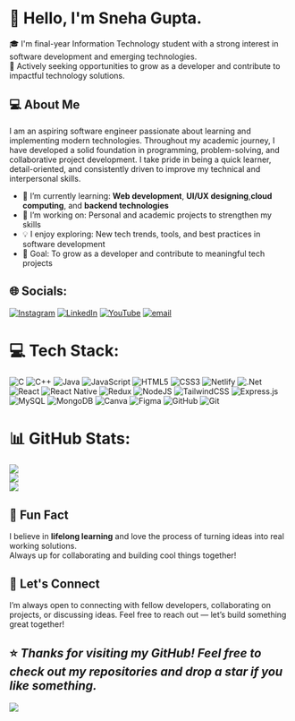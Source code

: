 # 👋 Hello, I'm Sneha Gupta.

🎓 I'm final-year Information Technology student with a strong interest in software development and emerging technologies.  
💼 Actively seeking opportunities to grow as a developer and contribute to impactful technology solutions.

## 💻 About Me

I am an aspiring software engineer passionate about learning and implementing modern technologies. Throughout my academic journey, I have developed a solid foundation in programming, problem-solving, and collaborative project development. I take pride in being a quick learner, detail-oriented, and consistently driven to improve my technical and interpersonal skills.

- 🌱 I’m currently learning: **Web development**, **UI/UX designing**,**cloud computing**, and **backend technologies**
- 🔭 I’m working on: Personal and academic projects to strengthen my skills
- 💡 I enjoy exploring: New tech trends, tools, and best practices in software development
- 🚀 Goal: To grow as a developer and contribute to meaningful tech projects



## 🌐 Socials:

[![Instagram](https://img.shields.io/badge/Instagram-%23E4405F.svg?logo=Instagram&logoColor=white)](https://instagram.com/@strainler) [![LinkedIn](https://img.shields.io/badge/LinkedIn-%230077B5.svg?logo=linkedin&logoColor=white)](www.linkedin.com/in/sneha-gupta-162321346) [![YouTube](https://img.shields.io/badge/YouTube-%23FF0000.svg?logo=YouTube&logoColor=white)](https://youtube.com/@LumiFlicks) [![email](https://img.shields.io/badge/Email-D14836?logo=gmail&logoColor=white)](mailto:guptasneha2910@gmail.com) 

# 💻 Tech Stack:

![C](https://img.shields.io/badge/c-%2300599C.svg?style=for-the-badge&logo=c&logoColor=white) ![C++](https://img.shields.io/badge/c++-%2300599C.svg?style=for-the-badge&logo=c%2B%2B&logoColor=white) ![Java](https://img.shields.io/badge/java-%23ED8B00.svg?style=for-the-badge&logo=openjdk&logoColor=white) ![JavaScript](https://img.shields.io/badge/javascript-%23323330.svg?style=for-the-badge&logo=javascript&logoColor=%23F7DF1E) ![HTML5](https://img.shields.io/badge/html5-%23E34F26.svg?style=for-the-badge&logo=html5&logoColor=white) ![CSS3](https://img.shields.io/badge/css3-%231572B6.svg?style=for-the-badge&logo=css3&logoColor=white) ![Netlify](https://img.shields.io/badge/netlify-%23000000.svg?style=for-the-badge&logo=netlify&logoColor=#00C7B7) ![.Net](https://img.shields.io/badge/.NET-5C2D91?style=for-the-badge&logo=.net&logoColor=white) ![React](https://img.shields.io/badge/react-%2320232a.svg?style=for-the-badge&logo=react&logoColor=%2361DAFB) ![React Native](https://img.shields.io/badge/react_native-%2320232a.svg?style=for-the-badge&logo=react&logoColor=%2361DAFB) ![Redux](https://img.shields.io/badge/redux-%23593d88.svg?style=for-the-badge&logo=redux&logoColor=white) ![NodeJS](https://img.shields.io/badge/node.js-6DA55F?style=for-the-badge&logo=node.js&logoColor=white) ![TailwindCSS](https://img.shields.io/badge/tailwindcss-%2338B2AC.svg?style=for-the-badge&logo=tailwind-css&logoColor=white) ![Express.js](https://img.shields.io/badge/express.js-%23404d59.svg?style=for-the-badge&logo=express&logoColor=%2361DAFB) ![MySQL](https://img.shields.io/badge/mysql-4479A1.svg?style=for-the-badge&logo=mysql&logoColor=white) ![MongoDB](https://img.shields.io/badge/MongoDB-%234ea94b.svg?style=for-the-badge&logo=mongodb&logoColor=white) ![Canva](https://img.shields.io/badge/Canva-%2300C4CC.svg?style=for-the-badge&logo=Canva&logoColor=white) ![Figma](https://img.shields.io/badge/figma-%23F24E1E.svg?style=for-the-badge&logo=figma&logoColor=white) ![GitHub](https://img.shields.io/badge/github-%23121011.svg?style=for-the-badge&logo=github&logoColor=white) ![Git](https://img.shields.io/badge/git-%23F05033.svg?style=for-the-badge&logo=git&logoColor=white)
# 📊 GitHub Stats:

![](https://github-readme-stats.vercel.app/api?username=Sneha-Gupta-1&theme=dark&hide_border=false&include_all_commits=false&count_private=false)<br/>
![](https://nirzak-streak-stats.vercel.app/?user=Sneha-Gupta-1&theme=dark&hide_border=false)<br/>
![](https://github-readme-stats.vercel.app/api/top-langs/?username=Sneha-Gupta-1&theme=dark&hide_border=false&include_all_commits=false&count_private=false&layout=compact)

## 📌 Fun Fact

I believe in **lifelong learning** and love the process of turning ideas into real working solutions.  
Always up for collaborating and building cool things together!

## 🚀 Let's Connect

I’m always open to connecting with fellow developers, collaborating on projects, or discussing ideas. Feel free to reach out — let’s build something great together!


⭐️ *Thanks for visiting my GitHub! Feel free to check out my repositories and drop a star if you like something.*
---

[![](https://visitcount.itsvg.in/api?id=Sneha-Gupta-1&icon=0&color=0)](https://visitcount.itsvg.in)

<!-- Proudly created with GPRM ( https://gprm.itsvg.in ) -->
